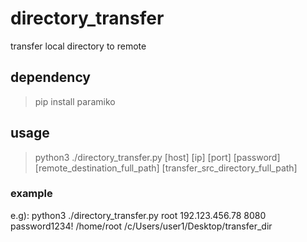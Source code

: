 # directory_transfer
transfer local directory to remote

## dependency
> pip install paramiko

## usage
> python3 ./directory_transfer.py [host] [ip] [port] [password] [remote_destination_full_path] [transfer_src_directory_full_path]

### example
e.g): python3 ./directory_transfer.py root 192.123.456.78 8080 password1234! /home/root /c/Users/user1/Desktop/transfer_dir
